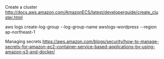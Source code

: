 
Create a cluster
http://docs.aws.amazon.com/AmazonECS/latest/developerguide/create_cluster.html


aws logs create-log-group --log-group-name awslogs-wordpress --region ap-northeast-1

Managing secrets
https://aws.amazon.com/blogs/security/how-to-manage-secrets-for-amazon-ec2-container-service-based-applications-by-using-amazon-s3-and-docker/
